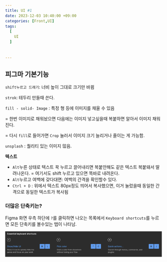 ```yaml
---
title: UI #1
date: 2023-12-03 10:40:00 +09:00
categories: [Front,UI]
tags:
  [
    UI
  ]


---
```


## 피그마 기본기능

`shift누르고 드래기`: 너비 높이 그대로 크기만 바뀜

`strok`: 테두리 만들때 쓴다.

`fill - solid- Image` : 특정 형 등에 이미지를 채울 수 있음

= 한번 이미지로 채워놨으면 다음에는 이미지 넣고싶을때 복붙하면 알아서 이미지 채워진다.

= 다시 `fill`로 들어가면 `Crop` 눌러서 이미지 크기 늘리거나 줄이는 게 가능함.

`unsplash` : 퀄리티 있는 이미지 많음.



**텍스트**

* `Alt`누른 상태로 텍스트 꾹 누르고 끌어내리면 복붙안해도 같은 텍스트 복붙돼서 딸려나온다.
  = 여기서도 shift 누르고 있으면 똑바로 내려온다.
* `Alt`누르고 여백에 갖다대면: 여백의 간격을 확인할수 있다.
* `Ctrl + D` : 위에서 텍스트 80px정도 띄어서 복사했으면, 이거 눌렀을때 동일한 간격으로 동일한 텍스트가 복사됨



### 더많은 단축키는?

Figma 화면 우측 하단에 `?`를 클릭하면 나오는 목록에서 `Keyboard shortcuts`를 누르면 모든 단축키를 볼수있는 탭이 나타남.

![image-20231203180817815](https://raw.githubusercontent.com/bunju20/image_server/main/img_/image-20231203180817815.png)



